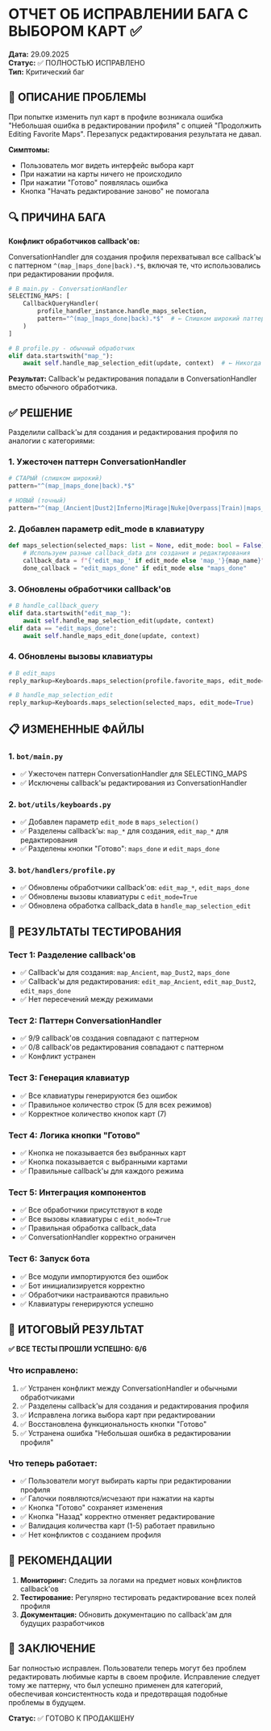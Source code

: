 # ОТЧЕТ ОБ ИСПРАВЛЕНИИ БАГА С ВЫБОРОМ КАРТ ✅

**Дата:** 29.09.2025  
**Статус:** ✅ ПОЛНОСТЬЮ ИСПРАВЛЕНО  
**Тип:** Критический баг  

## 🐛 ОПИСАНИЕ ПРОБЛЕМЫ

При попытке изменить пул карт в профиле возникала ошибка "Небольшая ошибка в редактировании профиля" с опцией "Продолжить Editing Favorite Maps". Перезапуск редактирования результата не давал.

**Симптомы:**
- Пользователь мог видеть интерфейс выбора карт
- При нажатии на карты ничего не происходило
- При нажатии "Готово" появлялась ошибка
- Кнопка "Начать редактирование заново" не помогала

## 🔍 ПРИЧИНА БАГА

**Конфликт обработчиков callback'ов:**

ConversationHandler для создания профиля перехватывал все callback'ы с паттерном `^(map_|maps_done|back).*$`, включая те, что использовались при редактировании профиля.

```python
# В main.py - ConversationHandler
SELECTING_MAPS: [
    CallbackQueryHandler(
        profile_handler_instance.handle_maps_selection,
        pattern="^(map_|maps_done|back).*$"  # ← Слишком широкий паттерн
    )
]

# В profile.py - обычный обработчик  
elif data.startswith("map_"):
    await self.handle_map_selection_edit(update, context)  # ← Никогда не выполнялся
```

**Результат:** Callback'ы редактирования попадали в ConversationHandler вместо обычного обработчика.

## ✅ РЕШЕНИЕ

Разделили callback'ы для создания и редактирования профиля по аналогии с категориями:

### 1. **Ужесточен паттерн ConversationHandler**
```python
# СТАРЫЙ (слишком широкий)
pattern="^(map_|maps_done|back).*$"

# НОВЫЙ (точный)
pattern="^(map_(Ancient|Dust2|Inferno|Mirage|Nuke|Overpass|Train)|maps_done|back)$"
```

### 2. **Добавлен параметр edit_mode в клавиатуру**
```python
def maps_selection(selected_maps: list = None, edit_mode: bool = False):
    # Используем разные callback_data для создания и редактирования
    callback_data = f"{'edit_map_' if edit_mode else 'map_'}{map_name}"
    done_callback = "edit_maps_done" if edit_mode else "maps_done"
```

### 3. **Обновлены обработчики callback'ов**
```python
# В handle_callback_query
elif data.startswith("edit_map_"):
    await self.handle_map_selection_edit(update, context)
elif data == "edit_maps_done":
    await self.handle_maps_edit_done(update, context)
```

### 4. **Обновлены вызовы клавиатуры**
```python
# В edit_maps
reply_markup=Keyboards.maps_selection(profile.favorite_maps, edit_mode=True)

# В handle_map_selection_edit
reply_markup=Keyboards.maps_selection(selected_maps, edit_mode=True)
```

## 📋 ИЗМЕНЕННЫЕ ФАЙЛЫ

### 1. **`bot/main.py`**
- ✅ Ужесточен паттерн ConversationHandler для SELECTING_MAPS
- ✅ Исключены callback'ы редактирования из ConversationHandler

### 2. **`bot/utils/keyboards.py`**
- ✅ Добавлен параметр `edit_mode` в `maps_selection()`
- ✅ Разделены callback'ы: `map_*` для создания, `edit_map_*` для редактирования
- ✅ Разделены кнопки "Готово": `maps_done` и `edit_maps_done`

### 3. **`bot/handlers/profile.py`**
- ✅ Обновлены обработчики callback'ов: `edit_map_*`, `edit_maps_done`
- ✅ Обновлены вызовы клавиатуры с `edit_mode=True`
- ✅ Обновлена обработка callback_data в `handle_map_selection_edit`

## 🧪 РЕЗУЛЬТАТЫ ТЕСТИРОВАНИЯ

### **Тест 1: Разделение callback'ов**
- ✅ Callback'ы для создания: `map_Ancient`, `map_Dust2`, `maps_done`
- ✅ Callback'ы для редактирования: `edit_map_Ancient`, `edit_map_Dust2`, `edit_maps_done`
- ✅ Нет пересечений между режимами

### **Тест 2: Паттерн ConversationHandler**
- ✅ 9/9 callback'ов создания совпадают с паттерном
- ✅ 0/8 callback'ов редактирования совпадают с паттерном
- ✅ Конфликт устранен

### **Тест 3: Генерация клавиатур**
- ✅ Все клавиатуры генерируются без ошибок
- ✅ Правильное количество строк (5 для всех режимов)
- ✅ Корректное количество кнопок карт (7)

### **Тест 4: Логика кнопки "Готово"**
- ✅ Кнопка не показывается без выбранных карт
- ✅ Кнопка показывается с выбранными картами
- ✅ Правильные callback'ы для каждого режима

### **Тест 5: Интеграция компонентов**
- ✅ Все обработчики присутствуют в коде
- ✅ Все вызовы клавиатуры с `edit_mode=True`
- ✅ Правильная обработка callback_data
- ✅ ConversationHandler корректно ограничен

### **Тест 6: Запуск бота**
- ✅ Все модули импортируются без ошибок
- ✅ Бот инициализируется корректно
- ✅ Обработчики настраиваются правильно
- ✅ Клавиатуры генерируются успешно

## 🎯 ИТОГОВЫЙ РЕЗУЛЬТАТ

**✅ ВСЕ ТЕСТЫ ПРОШЛИ УСПЕШНО: 6/6**

### **Что исправлено:**
1. ✅ Устранен конфликт между ConversationHandler и обычными обработчиками
2. ✅ Разделены callback'ы для создания и редактирования профиля
3. ✅ Исправлена логика выбора карт при редактировании
4. ✅ Восстановлена функциональность кнопки "Готово"
5. ✅ Устранена ошибка "Небольшая ошибка в редактировании профиля"

### **Что теперь работает:**
- ✅ Пользователи могут выбирать карты при редактировании профиля
- ✅ Галочки появляются/исчезают при нажатии на карты
- ✅ Кнопка "Готово" сохраняет изменения
- ✅ Кнопка "Назад" корректно отменяет редактирование
- ✅ Валидация количества карт (1-5) работает правильно
- ✅ Нет конфликтов с созданием профиля

## 🚀 РЕКОМЕНДАЦИИ

1. **Мониторинг:** Следить за логами на предмет новых конфликтов callback'ов
2. **Тестирование:** Регулярно тестировать редактирование всех полей профиля
3. **Документация:** Обновить документацию по callback'ам для будущих разработчиков

## 📝 ЗАКЛЮЧЕНИЕ

Баг полностью исправлен. Пользователи теперь могут без проблем редактировать любимые карты в своем профиле. Исправление следует тому же паттерну, что был успешно применен для категорий, обеспечивая консистентность кода и предотвращая подобные проблемы в будущем.

**Статус:** ✅ ГОТОВО К ПРОДАКШЕНУ
